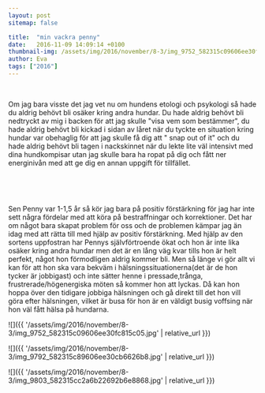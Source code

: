 ```yaml
---
layout: post
sitemap: false

title:  "min vackra penny"
date:   2016-11-09 14:09:14 +0100
thumbnail-img: /assets/img/2016/november/8-3/img_9752_582315c09606ee30fc815c05.jpg
author: Eva
tags: ["2016"]
---
```


 




Om jag bara visste det jag vet nu om hundens etologi och psykologi så hade du aldrig behövt bli osäker kring andra hundar. Du hade aldrig behövt bli nedtryckt av mig i backen för att jag skulle "visa vem som bestämmer", du hade aldrig behövt bli kickad i sidan av låret när du tyckte en situation kring hundar var obehaglig för att jag skulle få dig att " snap out of it" och du hade aldrig behövt bli tagen i nackskinnet när du lekte lite väl intensivt med dina hundkompisar utan jag skulle bara ha ropat på dig och fått ner energinivån med att ge dig en annan uppgift för tillfället.

 




 




Sen Penny var 1-1,5 år så kör jag bara på positiv förstärkning för jag har inte sett några fördelar med att köra på bestraffningar och korrektioner. Det har om något bara skapat problem för oss och de problemen kämpar jag än idag med att rätta till med hjälp av positiv förstärkning. Med hjälp av den sortens uppfostran har Pennys självförtroende ökat och hon är inte lika osäker kring andra hundar men det är en lång väg kvar tills hon är helt perfekt, något hon förmodligen aldrig kommer bli. Men så länge vi gör allt vi kan för att hon ska vara bekväm i hälsningssituationerna(det är de hon tycker är jobbigast) och inte sätter henne i pressade,trånga, frustrerade/högenergiska möten så kommer hon att lyckas. Då kan hon hoppa över den tidigare jobbiga hälsningen och gå direkt till det hon vill göra efter hälsningen, vilket är busa för hon är en väldigt busig voffsing när hon väl fått hälsa på hundarna.

![]({{ '/assets/img/2016/november/8-3/img_9752_582315c09606ee30fc815c05.jpg'  | relative_url }})

![]({{ '/assets/img/2016/november/8-3/img_9792_582315c89606ee30cb6626b8.jpg'  | relative_url }})

![]({{ '/assets/img/2016/november/8-3/img_9803_582315cc2a6b22692b6e8868.jpg'  | relative_url }})

